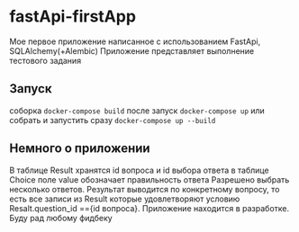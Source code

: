 # fastApi-firstApp
Мое первое приложение написанное с использованием FastApi, SQLAlchemy(+Alembic)
Приложение представляет выполнение тестового задания
## Запуск
соборка
`docker-compose build`
после запуск
`docker-compose up`
или собрать и запустить сразу
`docker-compose up --build`
## Немного о приложении
В таблице Result хранятся id вопроса и id выбора ответа
в таблице Choice поле value обозначает правильность ответа
Разрешено выбрать несколько ответов.
Результат выводится по конкретному вопросу, то есть все записи из Result которые удовлетворяют условию Resalt.question_id =={id вопроса}.
Приложение находится в разработке. Буду рад любому фидбеку
